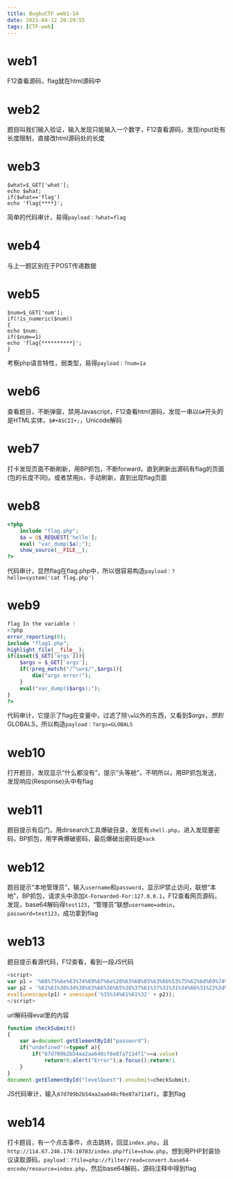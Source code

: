 ```yaml
---
title: BugkuCTF web1-14
date: 2021-04-12 20:29:55
tags: [CTF-web]
---
```


# web1

F12查看源码，flag就在html源码中

# web2

题目叫我们输入验证，输入发现只能输入一个数字，F12查看源码，发现input处有长度限制，直接改html源码处的长度

# web3

```
$what=$_GET['what'];
echo $what;
if($what=='flag')
echo 'flag{****}';
```

简单的代码审计，易得`payload：?what=flag`

# web4

与上一题区别在于POST传递数据

# web5

```
$num=$_GET['num'];
if(!is_numeric($num))
{
echo $num;
if($num==1)
echo 'flag{**********}';
}
```

考察php语言特性，弱类型，易得`payload：?num=1a`

# web6

查看题目，不断弹窗，禁用Javascript，F12查看html源码，发现一串以`&#`开头的是HTML实体，`$#+ASCII+;`，Unicode解码

# web7

打卡发现页面不断刷新，用BP抓包，不断forward，直到刷新出源码有flag的页面(包的长度不同)。或者禁用js，手动刷新，直到出现flag页面

# web8

```php
<?php
    include "flag.php";
    $a = @$_REQUEST['hello'];
    eval( "var_dump($a);");
    show_source(__FILE__);
?>
```

代码审计，显然flag在flag.php中，所以很容易构造`payload：?hello=system('cat flag.php')`

# web9

```php
flag In the variable ! 
<?php  
error_reporting(0);
include "flag1.php";
highlight_file(__file__);
if(isset($_GET['args'])){
    $args = $_GET['args'];
    if(!preg_match("/^\w+$/",$args)){
        die("args error!");
    }
    eval("var_dump($$args);");
}
?>
```

代码审计，它提示了flag在变量中，过滤了除`\w`以外的东西，又看到$$args，想到$GLOBALS，所以构造`payload：?args=GLOBALS`

# web10

打开题目，发现显示“什么都没有”，提示“头等舱”，不明所以，用BP抓包发送，发现响应(Response)头中有flag

# web11

题目提示有后门，用dirsearch工具爆破目录，发现有`shell.php`，进入发现要密码，BP抓包，用字典爆破密码，最后爆破出密码是`hack`

# web12

题目提示“本地管理员”，输入`username`和`password`，显示IP禁止访问，联想“本地”，BP抓包，请求头中添加`X-Forwarded-For:127.0.0.1`，F12查看网页源码，发现<!-- dGVzdDEyMw== -->，base64解码得`test123`，“管理员”联想`username=admin`，`password=test123`，成功拿到flag

# web13

题目提示看源代码，F12查看，看到一段JS代码

```javascript
<script>
var p1 = '%66%75%6e%63%74%69%6f%6e%20%63%68%65%63%6b%53%75%62%6d%69%74%28%29%7b%76%61%72%20%61%3d%64%6f%63%75%6d%65%6e%74%2e%67%65%74%45%6c%65%6d%65%6e%74%42%79%49%64%28%22%70%61%73%73%77%6f%72%64%22%29%3b%69%66%28%22%75%6e%64%65%66%69%6e%65%64%22%21%3d%74%79%70%65%6f%66%20%61%29%7b%69%66%28%22%36%37%64%37%30%39%62%32%62';
var p2 = '%61%61%36%34%38%63%66%36%65%38%37%61%37%31%31%34%66%31%22%3d%3d%61%2e%76%61%6c%75%65%29%72%65%74%75%72%6e%21%30%3b%61%6c%65%72%74%28%22%45%72%72%6f%72%22%29%3b%61%2e%66%6f%63%75%73%28%29%3b%72%65%74%75%72%6e%21%31%7d%7d%64%6f%63%75%6d%65%6e%74%2e%67%65%74%45%6c%65%6d%65%6e%74%42%79%49%64%28%22%6c%65%76%65%6c%51%75%65%73%74%22%29%2e%6f%6e%73%75%62%6d%69%74%3d%63%68%65%63%6b%53%75%62%6d%69%74%3b';
eval(unescape(p1) + unescape('%35%34%61%61%32' + p2));
</script>
```

url解码得eval里的内容

```javascript
function checkSubmit()
{
    var a=document.getElementById("password");
	if("undefined"!=typeof a){
        if("67d709b2b54aa2aa648cf6e87a7114f1"==a.value)
    		return!0;alert("Error");a.focus();return!1
    }
}		
document.getElementById("levelQuest").onsubmit=checkSubmit;
```

JS代码审计，输入`67d709b2b54aa2aa648cf6e87a7114f1`，拿到flag

# web14

打卡题目，有一个点击事件，点击跳转，回显`index.php`，且`http://114.67.246.176:10703/index.php?file=show.php`，想到用PHP封装协议读取源码，`payload：?file=php://filter/read=convert.base64-encode/resource=index.php`，然后base64解码，源码注释中得到flag


